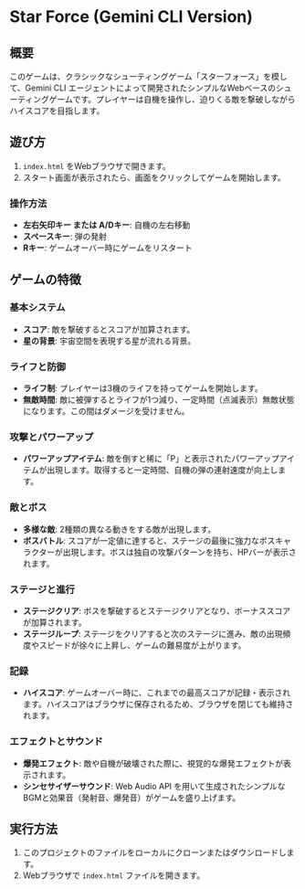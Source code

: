 # Star Force (Gemini CLI Version)

## 概要

このゲームは、クラシックなシューティングゲーム「スターフォース」を模して、Gemini CLI エージェントによって開発されたシンプルなWebベースのシューティングゲームです。プレイヤーは自機を操作し、迫りくる敵を撃破しながらハイスコアを目指します。

## 遊び方

1.  `index.html` をWebブラウザで開きます。
2.  スタート画面が表示されたら、画面をクリックしてゲームを開始します。

### 操作方法

*   **左右矢印キー または A/Dキー**: 自機の左右移動
*   **スペースキー**: 弾の発射
*   **Rキー**: ゲームオーバー時にゲームをリスタート

## ゲームの特徴

### 基本システム

*   **スコア**: 敵を撃破するとスコアが加算されます。
*   **星の背景**: 宇宙空間を表現する星が流れる背景。

### ライフと防御

*   **ライフ制**: プレイヤーは3機のライフを持ってゲームを開始します。
*   **無敵時間**: 敵に被弾するとライフが1つ減り、一定時間（点滅表示）無敵状態になります。この間はダメージを受けません。

### 攻撃とパワーアップ

*   **パワーアップアイテム**: 敵を倒すと稀に「P」と表示されたパワーアップアイテムが出現します。取得すると一定時間、自機の弾の連射速度が向上します。

### 敵とボス

*   **多様な敵**: 2種類の異なる動きをする敵が出現します。
*   **ボスバトル**: スコアが一定値に達すると、ステージの最後に強力なボスキャラクターが出現します。ボスは独自の攻撃パターンを持ち、HPバーが表示されます。

### ステージと進行

*   **ステージクリア**: ボスを撃破するとステージクリアとなり、ボーナススコアが加算されます。
*   **ステージループ**: ステージをクリアすると次のステージに進み、敵の出現頻度やスピードが徐々に上昇し、ゲームの難易度が上がります。

### 記録

*   **ハイスコア**: ゲームオーバー時に、これまでの最高スコアが記録・表示されます。ハイスコアはブラウザに保存されるため、ブラウザを閉じても維持されます。

### エフェクトとサウンド

*   **爆発エフェクト**: 敵や自機が破壊された際に、視覚的な爆発エフェクトが表示されます。
*   **シンセサイザーサウンド**: Web Audio API を用いて生成されたシンプルなBGMと効果音（発射音、爆発音）がゲームを盛り上げます。

## 実行方法

1.  このプロジェクトのファイルをローカルにクローンまたはダウンロードします。
2.  Webブラウザで `index.html` ファイルを開きます。

